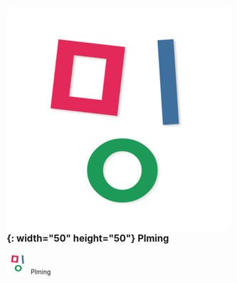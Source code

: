 ## ![Plming Logo](/profile/%EC%95%84%EC%9D%B4%EC%BD%984png.png){: width="50" height="50"} Plming

<img src="/profile/%EC%95%84%EC%9D%B4%EC%BD%984png.png" width="50" height="50"> Plming

<!--

**Here are some ideas to get you started:**

🙋‍♀️ A short introduction - what is your organization all about?
🌈 Contribution guidelines - how can the community get involved?
👩‍💻 Useful resources - where can the community find your docs? Is there anything else the community should know?
🍿 Fun facts - what does your team eat for breakfast?
🧙 Remember, you can do mighty things with the power of [Markdown](https://docs.github.com/github/writing-on-github/getting-started-with-writing-and-formatting-on-github/basic-writing-and-formatting-syntax)
-->

